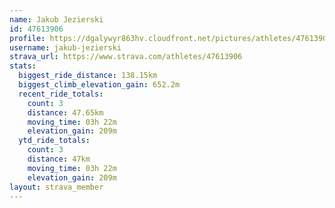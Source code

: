 ```yaml
---
name: Jakub Jezierski
id: 47613906
profile: https://dgalywyr863hv.cloudfront.net/pictures/athletes/47613906/14681924/1/large.jpg
username: jakub-jezierski
strava_url: https://www.strava.com/athletes/47613906
stats:
  biggest_ride_distance: 138.15km
  biggest_climb_elevation_gain: 652.2m
  recent_ride_totals:
    count: 3
    distance: 47.65km
    moving_time: 03h 22m
    elevation_gain: 209m
  ytd_ride_totals:
    count: 3
    distance: 47km
    moving_time: 03h 22m
    elevation_gain: 209m
layout: strava_member
--- 
```

